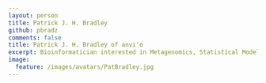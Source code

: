 ```yaml
---
layout: person
title: Patrick J. H. Bradley
github: pbradz
comments: false
title: Patrick J. H. Bradley of anvi'o
excerpt: Bioinformatician interested in Metagenomics, Statistical Modeling, Microbial Evolution, Functional Genomics and Metabolism
image:
  feature: /images/avatars/PatBradley.jpg
---
```

